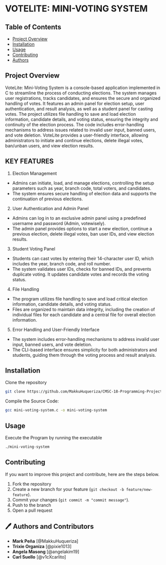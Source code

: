 # VOTELITE: MINI-VOTING SYSTEM

## Table of Contents

- [Project Overview](#project-overview)
- [Installation](#installation)
- [Usage](#usage)
- [Contributing](#contributing)
- [Authors](#authors)

## <a id="project-overview"></a>Project Overview 
VoteLite: Mini-Voting System is a console-based application implemented in C to streamline the process of conducting elections. The system manages user registrations, tracks candidates, and ensures the secure and organized handling of votes. It features an admin panel for election setup, user authentication, and result analysis, as well as a student panel for casting votes. The project utilizes file handling to save and load election information, candidate details, and voting status, ensuring the integrity and continuity of the election process. The code includes error-handling mechanisms to address issues related to invalid user input, banned users, and vote deletion. VoteLite provides a user-friendly interface, allowing administrators to initiate and continue elections, delete illegal votes, ban/unban users, and view election results.

## KEY FEATURES 
1. Election Management
* Admins can initiate, load, and manage elections, controlling the setup parameters such as year, branch code, total voters, and candidates.
* The system ensures secure handling of election data and supports the continuation of previous elections.
2. User Authentication and Admin Panel
* Admins can log in to an exclusive admin panel using a predefined username and password (Admin, votewisely).
* The admin panel provides options to start a new election, continue a previous election, delete illegal votes, ban user IDs, and view election results.
3. Student Voting Panel
* Students can cast votes by entering their 14-character user ID, which includes the year, branch code, and roll number.
* The system validates user IDs, checks for banned IDs, and prevents duplicate voting. It updates candidate votes and records the voting status.
4. File Handling
* The program utilizes file handling to save and load critical election information, candidate details, and voting status.
* Files are organized to maintain data integrity, including the creation of individual files for each candidate and a central file for overall election information.
5. Error Handling and User-Friendly Interface
* The system includes error-handling mechanisms to address invalid user input, banned users, and vote deletion.
* The CLI-based interface ensures simplicity for both administrators and students, guiding them through the voting process and result analysis.

## <a id="installation"></a>Installation 
 Clone the repository
  ```bash
  git clone https://github.com/MakkuHuqueriza/CMSC-18-Programming-Project.git
```
Compile the Source Code:
``` bash
gcc mini-voting-system.c -o mini-voting-system
```
## <a id="usage"></a>Usage
Execute the Program by running the executable
```bash
./mini-voting-system
```
## <a id="contributing"></a>Contributing
If you want to improve this project and contribute, here are the steps below.
1. Fork the repository
2. Create a new branch for your feature (`git checkout -b feature/new-feature`).
3. Commit your changes (`git commit -m "commit message"`).
4. Push to the branch
5. Open a pull request

## <a id="authors"></a> :pen: Authors and Contributors 
* **Mark Peña** [@MakkuHuqueriza]
* **Trixie Organiza** [@pixie1013]
* **Angela Masong** [@angelakim19]
* **Carl Suello** [@v1cXcarlito]
